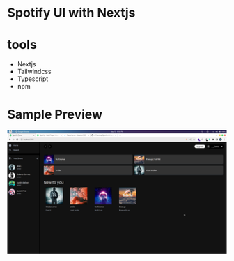 # Spotify UI with Nextjs

# tools

- Nextjs
- Tailwindcss
- Typescript
- npm

# Sample Preview

![Spotify UI](.github/Preview.png)
